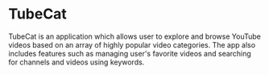 # TubeCat
TubeCat is an application which allows user to explore and browse YouTube videos based on an array of highly popular video categories. The app also includes features such as managing user's favorite videos and searching for channels and videos using keywords.
